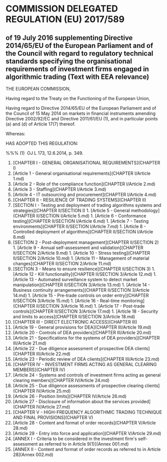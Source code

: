 # COMMISSION DELEGATED REGULATION (EU) 2017/589

## of 19 July 2016 supplementing Directive 2014/65/EU of the European Parliament and of the Council with regard to regulatory technical standards specifying the organisational requirements of investment firms engaged in algorithmic trading (Text with EEA relevance)

THE EUROPEAN COMMISSION,

Having regard to the Treaty on the Functioning of the European Union,

Having regard to Directive 2014/65/EU of the European Parliament and of the Council of 15 May 2014 on markets in financial instruments amending Directive 2002/92/EC and Directive 2011/61/EU (1), and in particular points (a) and (d) of Article 17(7) thereof.

Whereas:

HAS ADOPTED THIS REGULATION:

%%% (1)  OJ L 173, 12.6.2014, p. 349.

1. [CHAPTER I - GENERAL ORGANISATIONAL REQUIREMENTS](CHAPTER I)
  1. [Article 1 - General organisational requirements](CHAPTER I/Article 1.md)
  1. [Article 2 - Role of the compliance function](CHAPTER I/Article 2.md)
  1. [Article 3 - Staffing](CHAPTER I/Article 3.md)
  1. [Article 4 - IT outsourcing and procurement](CHAPTER I/Article 4.md)
1. [CHAPTER II - RESILIENCE OF TRADING SYSTEMS](CHAPTER II)
  1. [SECTION I - Testing and deployment of trading algorithms systems and strategies](CHAPTER II/SECTION I)
    1. [Article 5 - General methodology](CHAPTER II/SECTION I/Article 5.md)
    1. [Article 6 - Conformance testing](CHAPTER II/SECTION I/Article 6.md)
    1. [Article 7 - Testing environments](CHAPTER II/SECTION I/Article 7.md)
    1. [Article 8 - Controlled deployment of algorithms](CHAPTER II/SECTION I/Article 8.md)
  1. [SECTION 2 - Post-deployment management](CHAPTER II/SECTION 2)
    1. [Article 9 - Annual self-assessment and validation](CHAPTER II/SECTION 2/Article 9.md)
    1. [Article 10 - Stress testing](CHAPTER II/SECTION 2/Article 10.md)
    1. [Article 11 - Management of material changes](CHAPTER II/SECTION 2/Article 11.md)
  1. [SECTION 3 - Means to ensure resilience](CHAPTER II/SECTION 3)
    1. [Article 12 - Kill functionality](CHAPTER II/SECTION 3/Article 12.md)
    1. [Article 13 - Automated surveillance system to detect market manipulation](CHAPTER II/SECTION 3/Article 13.md)
    1. [Article 14 - Business continuity arrangements](CHAPTER II/SECTION 3/Article 14.md)
    1. [Article 15 - Pre-trade controls on order entry](CHAPTER II/SECTION 3/Article 15.md)
    1. [Article 16 - Real-time monitoring](CHAPTER II/SECTION 3/Article 16.md)
    1. [Article 17 - Post-trade controls](CHAPTER II/SECTION 3/Article 17.md)
    1. [Article 18 - Security and limits to access](CHAPTER II/SECTION 3/Article 18.md)
1. [CHAPTER III - DIRECT ELECTRONIC ACCESS](CHAPTER III)
  1. [Article 19 - General provisions for DEA](CHAPTER III/Article 19.md)
  1. [Article 20 - Controls of DEA providers](CHAPTER III/Article 20.md)
  1. [Article 21 - Specifications for the systems of DEA providers](CHAPTER III/Article 21.md)
  1. [Article 22 - Due diligence assessment of prospective DEA clients](CHAPTER III/Article 22.md)
  1. [Article 23 - Periodic review of DEA clients](CHAPTER III/Article 23.md)
1. [CHAPTER IV - INVESTMENT FIRMS ACTING AS GENERAL CLEARING MEMBERS](CHAPTER IV)
  1. [Article 24 - Systems and controls of investment firms acting as general clearing members](CHAPTER IV/Article 24.md)
  1. [Article 25 - Due diligence assessments of prospective clearing clients](CHAPTER IV/Article 25.md)
  1. [Article 26 - Position limits](CHAPTER IV/Article 26.md)
  1. [Article 27 - Disclosure of information about the services provided](CHAPTER IV/Article 27.md)
1. [CHAPTER V - HIGH-FREQUENCY ALGORITHMIC TRADING TECHNIQUE AND FINAL PROVISIONS](CHAPTER V)
  1. [Article 28 - Content and format of order records](CHAPTER V/Article 28.md)
  1. [Article 29 - Entry into force and application](CHAPTER V/Article 29.md)
1. [ANNEX I - Criteria to be considered in the investment firm's self-assessment as referred to in Article 9(1)](Annex 001.md)
1. [ANNEX II - Content and format of order records as referred to in Article 28](Annex 002.md)
